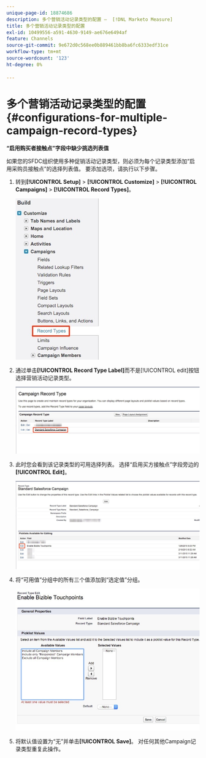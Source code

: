 ```yaml
---
unique-page-id: 18874686
description: 多个营销活动记录类型的配置 —  [!DNL Marketo Measure]
title: 多个营销活动记录类型的配置
exl-id: 10499556-a591-4630-9149-ae676e6494af
feature: Channels
source-git-commit: 9e672d0c568ee0b889461bb8ba6fc6333edf31ce
workflow-type: tm+mt
source-wordcount: '123'
ht-degree: 0%

---
```


# 多个营销活动记录类型的配置 {#configurations-for-multiple-campaign-record-types}

**“启用购买者接触点”字段中缺少挑选列表值**

如果您的SFDC组织使用多种促销活动记录类型，则必须为每个记录类型添加“启用采购员接触点”的选择列表值。 要添加选项，请执行以下步骤。

1. 转到&#x200B;**[!UICONTROL Setup]** > **[!UICONTROL Customize]** > **[!UICONTROL Campaigns]** > **[!UICONTROL Record Types]**。

   ![](assets/1.jpg)

1. 通过单击&#x200B;**[!UICONTROL Record Type Label]**&#x200B;而不是[!UICONTROL edit]按钮选择营销活动记录类型。

   ![](assets/2.jpg)

1. 此时您会看到该记录类型的可用选择列表。 选择“启用买方接触点”字段旁边的&#x200B;**[!UICONTROL Edit]**。

   ![](assets/3.jpg)

1. 将“可用值”分组中的所有三个值添加到“选定值”分组。

   ![](assets/4.jpg)

1. 将默认值设置为“无”并单击&#x200B;**[!UICONTROL Save]**。 对任何其他Campaign记录类型重复此操作。
